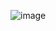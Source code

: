 ![image](https://user-images.githubusercontent.com/96731433/165947391-d8fe6788-c25e-4f18-8eef-f6796e9f94cf.png)
